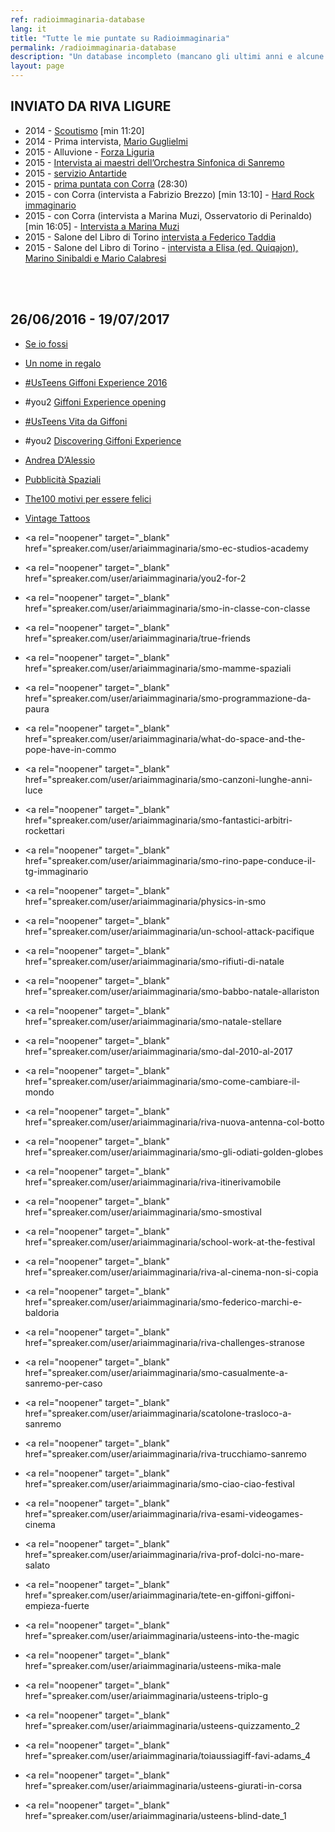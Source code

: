 ```yaml
---
ref: radioimmaginaria-database
lang: it
title: "Tutte le mie puntate su Radioimmaginaria"
permalink: /radioimmaginaria-database
description: "Un database incompleto (mancano gli ultimi anni e alcune delle primissime puntate) di tutte le puntate di Radioimmaginaria a cui ho partecipato"
layout: page
---
```

## INVIATO DA RIVA LIGURE

- 2014 - <a href="www.spreaker.com/user/ariaimmaginaria/scout" rel="noopener" target="_blank">Scoutismo</a> [min 11:20]
- 2014 - Prima intervista, <a rel="noopener" target="_blank" href="www.spreaker.com/user/ariaimmaginaria/mario-guglielmi">Mario Guglielmi</a>
- 2015 - Alluvione - <a rel="noopener" target="_blank" href="www.spreaker.com/user/ariaimmaginaria/rili-forza-liguria_1">Forza Liguria</a>
- 2015 - <a rel="noopener" target="_blank" href="www.spreaker.com/user/ariaimmaginaria/omernas-sanremo-festival-orchestra">Intervista ai maestri dell’Orchestra Sinfonica di Sanremo</a>
- 2015 - <a rel="noopener" target="_blank" href="www.spreaker.com/user/ariaimmaginaria/rili-autostop-antartide">servizio Antartide</a>
- 2015 - <a rel="noopener" target="_blank" href="www.spreaker.com/user/ariaimmaginaria/elicotteri-co">prima puntata con Corra</a> (28:30)
- 2015 - con Corra (intervista a Fabrizio Brezzo) [min 13:10] - <a rel="noopener" target="_blank" href="www.spreaker.com/user/ariaimmaginaria/hard-rock-immaginario">Hard Rock immaginario</a>
- 2015 - con Corra (intervista a Marina Muzi, Osservatorio di Perinaldo) [min 16:05] - <a rel="noopener" target="_blank" href="www.spreaker.com/user/ariaimmaginaria/med-party-perche-no">Intervista a Marina Muzi</a>
- 2015 - Salone del Libro di Torino <a rel="noopener" target="_blank" href="www.spreaker.com/user/ariaimmaginaria/salone-internazionale-del-libro-torino">intervista a Federico Taddia</a>
- 2015 - Salone del Libro di Torino  - <a rel="noopener" target="_blank" href="www.spreaker.com/user/ariaimmaginaria/boom-da-torino">intervista a Elisa (ed. Quiqajon), Marino Sinibaldi e Mario Calabresi</a>

<br />
<br />

## 26/06/2016 - 19/07/2017

- <a rel="noopener" target="_blank" href="spreaker.com/user/ariaimmaginaria/smo-se-io-fossi">Se io fossi</a>
- <a rel="noopener" target="_blank" href="spreaker.com/user/ariaimmaginaria/smo-un-nome-in-regalo">Un nome in regalo</a>
- <a rel="noopener" target="_blank" href="spreaker.com/user/ariaimmaginaria/usteens-giffoni-experience-2016">#UsTeens Giffoni Experience 2016</a>
- #you2 <a rel="noopener" target="_blank" href="spreaker.com/user/ariaimmaginaria/giff2016-giffoni-experience-opening">Giffoni Experience opening</a>
- <a rel="noopener" target="_blank" href="spreaker.com/user/ariaimmaginaria/usteens-vita-da-giffoni">#UsTeens Vita da Giffoni</a>
- #you2 <a rel="noopener" target="_blank" href="spreaker.com/user/ariaimmaginaria/giff2016-discovering-giffoni-experience">Discovering Giffoni Experience</a>
- <a rel="noopener" target="_blank" href="spreaker.com/user/ariaimmaginaria/andrea-dalessio">Andrea D’Alessio</a>
- <a rel="noopener" target="_blank" href="spreaker.com/user/ariaimmaginaria/smo-pubblicita-spaziali">Pubblicità Spaziali</a>
- <a rel="noopener" target="_blank" href="spreaker.com/user/ariaimmaginaria/smo-the100-motivi-per-essere-felici">The100 motivi per essere felici</a>
- <a rel="noopener" target="_blank" href="spreaker.com/user/ariaimmaginaria/vintage-tatoos">Vintage Tattoos</a>




- <a rel="noopener" target="_blank" href="spreaker.com/user/ariaimmaginaria/smo-ec-studios-academy
- <a rel="noopener" target="_blank" href="spreaker.com/user/ariaimmaginaria/you2-for-2
- <a rel="noopener" target="_blank" href="spreaker.com/user/ariaimmaginaria/smo-in-classe-con-classe
- <a rel="noopener" target="_blank" href="spreaker.com/user/ariaimmaginaria/true-friends
- <a rel="noopener" target="_blank" href="spreaker.com/user/ariaimmaginaria/smo-mamme-spaziali
- <a rel="noopener" target="_blank" href="spreaker.com/user/ariaimmaginaria/smo-programmazione-da-paura
- <a rel="noopener" target="_blank" href="spreaker.com/user/ariaimmaginaria/what-do-space-and-the-pope-have-in-commo
- <a rel="noopener" target="_blank" href="spreaker.com/user/ariaimmaginaria/smo-canzoni-lunghe-anni-luce
- <a rel="noopener" target="_blank" href="spreaker.com/user/ariaimmaginaria/smo-fantastici-arbitri-rockettari
- <a rel="noopener" target="_blank" href="spreaker.com/user/ariaimmaginaria/smo-rino-pape-conduce-il-tg-immaginario
- <a rel="noopener" target="_blank" href="spreaker.com/user/ariaimmaginaria/physics-in-smo
- <a rel="noopener" target="_blank" href="spreaker.com/user/ariaimmaginaria/un-school-attack-pacifique
- <a rel="noopener" target="_blank" href="spreaker.com/user/ariaimmaginaria/smo-rifiuti-di-natale
- <a rel="noopener" target="_blank" href="spreaker.com/user/ariaimmaginaria/smo-babbo-natale-allariston
- <a rel="noopener" target="_blank" href="spreaker.com/user/ariaimmaginaria/smo-natale-stellare
- <a rel="noopener" target="_blank" href="spreaker.com/user/ariaimmaginaria/smo-dal-2010-al-2017
- <a rel="noopener" target="_blank" href="spreaker.com/user/ariaimmaginaria/smo-come-cambiare-il-mondo
- <a rel="noopener" target="_blank" href="spreaker.com/user/ariaimmaginaria/riva-nuova-antenna-col-botto
- <a rel="noopener" target="_blank" href="spreaker.com/user/ariaimmaginaria/smo-gli-odiati-golden-globes
- <a rel="noopener" target="_blank" href="spreaker.com/user/ariaimmaginaria/riva-itinerivamobile
- <a rel="noopener" target="_blank" href="spreaker.com/user/ariaimmaginaria/smo-smostival
- <a rel="noopener" target="_blank" href="spreaker.com/user/ariaimmaginaria/school-work-at-the-festival
- <a rel="noopener" target="_blank" href="spreaker.com/user/ariaimmaginaria/riva-al-cinema-non-si-copia
- <a rel="noopener" target="_blank" href="spreaker.com/user/ariaimmaginaria/smo-federico-marchi-e-baldoria
- <a rel="noopener" target="_blank" href="spreaker.com/user/ariaimmaginaria/riva-challenges-stranose
- <a rel="noopener" target="_blank" href="spreaker.com/user/ariaimmaginaria/smo-casualmente-a-sanremo-per-caso
- <a rel="noopener" target="_blank" href="spreaker.com/user/ariaimmaginaria/scatolone-trasloco-a-sanremo
- <a rel="noopener" target="_blank" href="spreaker.com/user/ariaimmaginaria/riva-trucchiamo-sanremo
- <a rel="noopener" target="_blank" href="spreaker.com/user/ariaimmaginaria/smo-ciao-ciao-festival
- <a rel="noopener" target="_blank" href="spreaker.com/user/ariaimmaginaria/riva-esami-videogames-cinema
- <a rel="noopener" target="_blank" href="spreaker.com/user/ariaimmaginaria/riva-prof-dolci-no-mare-salato
- <a rel="noopener" target="_blank" href="spreaker.com/user/ariaimmaginaria/tete-en-giffoni-giffoni-empieza-fuerte
- <a rel="noopener" target="_blank" href="spreaker.com/user/ariaimmaginaria/usteens-into-the-magic
- <a rel="noopener" target="_blank" href="spreaker.com/user/ariaimmaginaria/usteens-mika-male
- <a rel="noopener" target="_blank" href="spreaker.com/user/ariaimmaginaria/usteens-triplo-g
- <a rel="noopener" target="_blank" href="spreaker.com/user/ariaimmaginaria/usteens-quizzamento_2
- <a rel="noopener" target="_blank" href="spreaker.com/user/ariaimmaginaria/toiaussiagiff-favi-adams_4
- <a rel="noopener" target="_blank" href="spreaker.com/user/ariaimmaginaria/usteens-giurati-in-corsa
- <a rel="noopener" target="_blank" href="spreaker.com/user/ariaimmaginaria/usteens-blind-date_1

